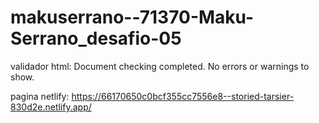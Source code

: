 # makuserrano--71370-Maku-Serrano_desafio-05

validador html: Document checking completed. No errors or warnings to show.

pagina netlify: https://66170650c0bcf355cc7556e8--storied-tarsier-830d2e.netlify.app/





